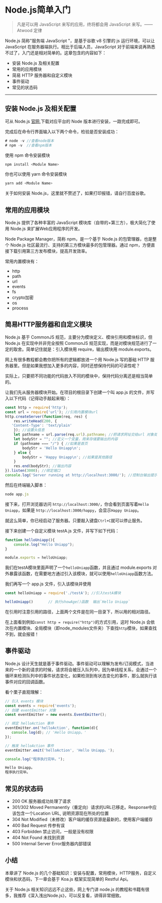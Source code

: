 # Node.js简单入门

> 凡是可以用 JavaScript 来写的应用，终将都会用 JavaScript 来写。—— Atwood 定律

Node.js 简称"服务端 JavaScript "，是基于谷歌 v8 引擎的 js 运行环境，可以让 JavaScript 在服务器端执行。相比于后端人员，JavaScript 对于前端来说再熟悉不过了，入门还是相对简单的。这章包含的内容如下：

* 安装 Node.js 及相关配置
* 常用的应用模块
* 简易 HTTP 服务器和自定义模块
* 事件驱动
* 常见的状态码
---

## 安装 Node.js 及相关配置

可从 Node.js [官网](http://nodejs.cn/download/),下载对应平台的 Node 版本进行安装，一路完成即可。

完成后在命令行界面输入以下两个命令，检验是否安装成功：
```js
# node -v //查看node版本
# npm -v  //查看npm版本
```

使用 npm 命令安装模块
```js
npm install <Module Name>
```

你也可以使用 yarn 命令安装模块
```js
yarn add <Module Name>
```
关于如何安装 Node.js，这里就不赘述了，如果打印报错，请自行百度谷歌。

## 常用的应用模块

Node.js 提供了各种丰富的 JavaScript 模块库（自带的+第三方），极大简化了使用 Node.js 来扩展Web应用程序的开发。

Node Package Manager，简称 npm，是一个基于 Node.js 的包管理器，也是整个 Node.js 社区最流行、支持的第三方模块最多的包管理器。通过 npm，方便直接下载引用第三方发布模块，提高开发效率。

常用内置模块有：
+ http
+ path
+ url
+ events
+ fs
+ crypto加密
+ os
+ process

## 简易HTTP服务器和自定义模块

Node.js 基于 CommonJS 规范，主要分为模块定义、模块引用和模块标识，但 Node.js 在实现中并非完全按照 CommonJS 规范实现，而是对模块规范进行了一定的取舍。简单记住就是：引入模块用 require，输出模块用 module.exports。

网上有很多教程都会教你把所有的逻辑都放进一个用 Node.js 写的基础 HTTP 服务器里。但是如果我想加入更多的内容，同时还想保持代码的可读性呢？

实际上，只要把不同功能的代码放入不同的模块中，保持代码分离还是相当简单的。

让我们先从服务器模块开始。在项目的根目录下创建一个叫 app.js 的文件，并写入以下代码（记得动手敲起来哦）：
```js
const http = require('http');
const url = require('url'); //引用内置模块url  
http.createServer(function(req, res) {
	res.writeHead(200, {
   'Content-Type': 'text/plain'
	}); //设置头信息  
	let pathname = url.parse(req.url).pathname; //把请求网址交给url 对象处理  
	let bodyStr = ""; //定义一个变量，用来存储要输出的内容  
	if (pathname === "/") { //如果是首页   
		bodyStr = 'Hello Uniapp\n';
	} else {
		bodyStr = 'Happy Uniapp\n'; //如果是其他路径   
	}
	res.end(bodyStr); //输出内容   
}).listen(3000); //绑定端口 
console.log('Server running at http://localhost:3000/'); //控制台输出提示
```
然后在终端输入脚本：
```js
node app.js
```
接下来，打开浏览器访问 `http://localhost:3000/`，你会看到页面写着`Hello Uniapp`，如果是 `http://localhost:3000/happy`，会显示`Happy Uniapp`。

就这么简单，你已经启动了服务器。只要敲入键盘`Ctrl+C`就可以停止服务。

接下来创建一个自定义模块 testA.js 文件，并写下如下代码：

```js
function helloUniapp(){
	console.log("Hello Uniapp");
}

module.exports = helloUniapp;
```

我们在testA模块里面声明了一个`helloUniapp`函数，并且通过 module.exports 对外暴露该函数，在需要地方通过引入该模块，就可以使用`helloUniapp`函数方法。

我们再写一个 app.js 文件，引入该模块并使用
```js
const helloUniapp = require('./testA');	//引入testA模块

helloUniapp()  		// 执行showAge()函数  输出`Hello Uniapp`
```
在引用时注意引用的路径，上面两个文件是在同一目录下，所以用的相对路径。

在上面看到例如`const http = require("http")`的方式引用，这时 Node.js 会依次在内置模块、全局模块（即node_modules文件夹）下查找`http`模块，如果查找不到，就会报错！

## 事件驱动

Node.js 设计天生就是基于事件驱动。事件驱动可以理解为发布/订阅模式，当进来的一个新的请求的时候，请求将会被压入队列中，因为单线程关系，会通过一个循环来检测队列中的事件状态变化，如果检测到有状态变化的事件，那么就执行该事件对应的回调函数。

看个栗子直观理解：

```js
// 引入 events 模块
const events = require('events');
// 创建 eventEmitter 对象
const eventEmitter = new events.EventEmitter();

// 绑定 helloAction 事件
eventEmitter.on('helloAction', function(d){
   console.log(d); // 'Hello Uniapp。'
});

// 触发 helloAction 事件 
eventEmitter.emit('helloAction', 'Hello Uniapp。');

console.log("程序执行完毕。");
```

```html
Hello Uniapp。
程序执行完毕。
```

## 常见的状态码

+ 200 OK 服务器成功处理了请求
+ 301/302 Moved Permanently（重定向）请求的URL已移走。Response中应该包含一个Location URL, 说明资源现在所处的位置
+ 304 Not Modified（未修改）客户端的缓存资源是最新的，使用客户端缓存
+ 400 Bad Request 传参有误
+ 403 Forbidden 禁止访问，一般是没有权限
+ 404 Not Found 未找到资源
+ 500 Internal Server Error服务器内部错误

## 小结

本章讲了 Node.js 的几个基础知识：安装与配置，常用模块，HTTP服务，自定义模块和状态码，下一章会基于 Koa.js 框架实现简单的 Restful Api。

关于 Node.js 相关知识远远不止这些，网上专门讲 node.js 的教程和书籍有很多，我推荐《深入浅出Node.js》，可以反复看，讲得非常细致。